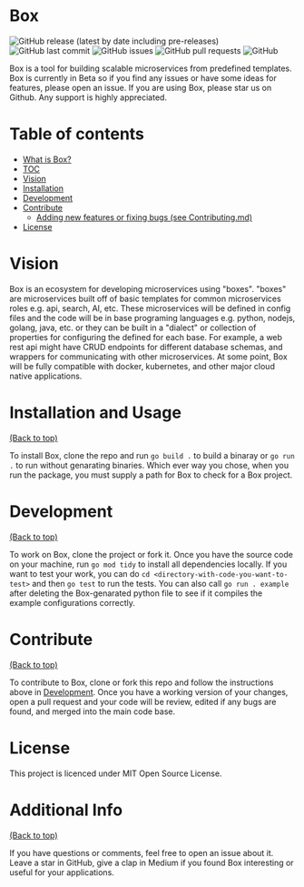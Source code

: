 # Box

![GitHub release (latest by date including pre-releases)](https://img.shields.io/github/v/release/FrostyTheSouthernSnowman/Box?include_prereleases)
![GitHub last commit](https://img.shields.io/github/last-commit/FrostyTheSouthernSnowman/Box)
![GitHub issues](https://img.shields.io/github/issues-raw/FrostyTheSouthernSnowman/Box)
![GitHub pull requests](https://img.shields.io/github/issues-pr/FrostyTheSouthernSnowman/Box)
![GitHub](https://img.shields.io/github/license/FrostyTheSouthernSnowman/Box)

Box is a tool for building scalable microservices from predefined templates.
Box is currently in Beta so if you find any issues or have some ideas for features, please open an issue.
If you are using Box, please star us on Github. Any support is highly appreciated.

# Table of contents
- [What is Box?](#Box)
- [TOC](#table-of-contents)
- [Vision](#vision)
- [Installation](#installation-and-usage)
- [Development](#development)
- [Contribute](#contribute)
    - [Adding new features or fixing bugs (see Contributing.md)](#adding-new-features-or-fixing-bugs)
- [License](#license)

# Vision
Box is an ecosystem for developing microservices using "boxes". "boxes" are microservices built off of basic templates for common microservices roles e.g. api, search, AI, etc. These microservices will be defined in config files and the code will be in base programing languages e.g. python, nodejs, golang, java, etc. or they can be built in a "dialect" or collection of properties for configuring the defined for each base. For example, a web rest api might have CRUD endpoints for different database schemas, and wrappers for communicating with other microservices. At some point, Box will be fully compatible with docker, kubernetes, and other major cloud native applications.

# Installation and Usage
[(Back to top)](#table-of-contents)


To install Box, clone the repo and run `go build .` to build a binaray or `go run .` to run without genarating binaries. Which ever way you chose, when you run the package, you must supply a path for Box to check for a Box project.

# Development
[(Back to top)](#table-of-contents)

To work on Box, clone the project or fork it. Once you have the source code on your machine, run `go mod tidy` to install all dependencies locally.
If you want to test your work, you can do `cd <directory-with-code-you-want-to-test>` and then `go test` to run the tests. You can also call `go run . example` after deleting the Box-genarated python file to see if it compiles the example configurations correctly.

# Contribute
[(Back to top)](#table-of-contents)

To contribute to Box, clone or fork this repo and follow the instructions above in [Development](#development). Once you have a working version of your changes, open a pull request and your code will be review, edited if any bugs are found, and merged into the main code base.

# License
This project is licenced under MIT Open Source License.

# Additional Info
[(Back to top)](#table-of-contents)

If you have questions or comments, feel free to open an issue about it. Leave a star in GitHub, give a clap in Medium if you found Box interesting or useful for your applications.
